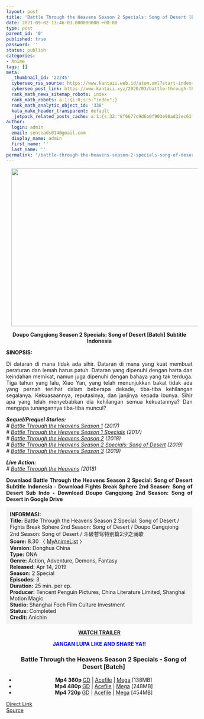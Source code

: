 ```yaml
---
layout: post
title: 'Battle Through the Heavens Season 2 Specials: Song of Desert [Batch]'
date: 2021-09-02 13:46:03.000000000 +00:00
type: post
parent_id: '0'
published: true
password: ''
status: publish
categories:
- Anime
tags: []
meta:
  _thumbnail_id: '22245'
  cyberseo_rss_source: https://www.kantaii.web.id/atom.xml?start-index=1&max-results=150
  cyberseo_post_link: https://www.kantaii.xyz/2020/03/battle-through-the-heavens-season-2-specials-song-of-desert-batch.html
  rank_math_news_sitemap_robots: index
  rank_math_robots: a:1:{i:0;s:5:"index";}
  rank_math_analytic_object_id: '338'
  kata_make_header_transparent: default
  _jetpack_related_posts_cache: a:1:{s:32:"8f6677c9d6b0f903e98ad32ec61f8deb";a:2:{s:7:"expires";i:1645387067;s:7:"payload";a:0:{}}}
author:
  login: admin
  email: senseads014@gmail.com
  display_name: admin
  first_name: ''
  last_name: ''
permalink: "/battle-through-the-heavens-season-2-specials-song-of-desert-batch/"
---
```

<div class="separator" style="clear: both; text-align: center;"><a href="https://4.bp.blogspot.com/-I9vndhlI1lo/XNuYqR-ImlI/AAAAAAAAAnU/rlPWMqThmVc868tjtrAx_tkGU0cqIb-BQCLcBGAs/s1600/Battle%2BThrough%2BThe%2BHeavens%2BS2%2BSP%2B-%2BKANtaii.jpg" style="margin-left: 1em; margin-right: 1em;"><img border="0" data-original-height="570" data-original-width="856" height="426" src="{{ site.baseurl }}/assets/2021/09/Battle%2BThrough%2BThe%2BHeavens%2BS2%2BSP%2B-%2BKANtaii.jpg" width="640" /></a></div>
<p>
<div style="text-align: center;"><b>Doupo Cangqiong Season 2 Specials: Song of Desert [Batch] Subtitle Indonesia</b></div>
<p><b>SINOPSIS:</b>
<div style="text-align: justify;">Di dataran di mana tidak ada sihir. Dataran di mana yang kuat membuat peraturan dan lemah harus patuh. Dataran yang dipenuhi dengan harta dan keindahan memikat, namun juga dipenuhi dengan bahaya yang tak terduga. Tiga tahun yang lalu, Xiao Yan, yang telah menunjukkan bakat tidak ada yang pernah terlihat dalam beberapa dekade, tiba-tiba kehilangan segalanya. Kekuasaannya, reputasinya, dan janjinya kepada ibunya. Sihir apa yang telah menyebabkan dia kehilangan semua kekuatannya? Dan mengapa tunangannya tiba-tiba muncul?</p>
<p><i><b>Sequel/Prequel Stories:</b></i><br /><i># <a href="https://www.kantaii.xyz/2020/03/battle-through-the-heavens-season-1-batch.html" target="_blank" rel="noopener">Battle Through the Heavens Season 1</a> (2017)</i><br /><i># <a href="https://www.kantaii.xyz/2020/03/battle-through-the-heavens-season-1-specials.html" target="_blank" rel="noopener">Battle Through the Heavens Season 1 Specials</a> (2017)</i><br /><i># <a href="https://www.kantaii.xyz/2020/03/battle-through-the-heavens-season-2-batch.html" target="_blank" rel="noopener">Battle Through the Heavens Season 2</a> (2018)</i><br /><i># <a href="https://www.kantaii.xyz/2020/03/battle-through-the-heavens-season-2-specials-song-of-desert-batch.html" target="_blank" rel="noopener">Battle Through the Heavens Season 2 Specials: Song of Desert</a> (2019)</i><br /><i># <a href="https://www.kantaii.xyz/2020/03/battle-through-the-heavens-season-3-batch.html" target="_blank" rel="noopener">Battle Through the Heavens Season 3</a> (2019)</i></p>
<p><i><b>Live Action:</b></i><br /><i># <a href="https://www.kantaii.xyz/2020/09/battle-through-the-heavens-2018-live-action-batch.html" target="_blank" rel="noopener">Battle Through the Heavens</a> (2018)</i></p>
<p><b>Downlaod Battle Through the Heavens Season 2 Special: Song of Desert Subtitle Indonesia - Download Fights Break Sphere 2nd Season: Song of Desert Sub Indo - Download Doupo Cangqiong 2nd Season: Song of Desert in Google Drive </b><br /><a name="more"></a>
<div style="background-color: #f3f3f3; padding: 10px; text-align: left;"><b>INFORMASI:</b><br /><b>Title:</b> Battle Through the Heavens Season 2 Special: Song of Desert / Fights Break Sphere 2nd Season: Song of Desert / Doupo Cangqiong 2nd Season: Song of Desert / 斗破苍穹特别篇2沙之澜歌<br /><b>Score:</b> 8.30 〈 <a href="https://myanimelist.net/anime/39178/Doupo_Cangqiong_2nd_Season_Specials?q=doup" target="_blank" rel="noopener">MyAnimeList</a> 〉<br /><b>Version:</b> Donghua China<br /><b>Type:</b> ONA<br /><b>Genre:</b> Action, Adventure, Demons, Fantasy<br /><b>Released:</b> Apr 14, 2019<br /><b>Season:</b> 2 Special<br /><b>Episodes:</b> 3<br /><b>Duration:</b> 25 min. per ep.<br /><b>Producer:</b> Tencent Penguin Pictures, China Literature Limited, Shanghai Motion Magic<br /><b>Studio:</b> Shanghai Foch Film Culture Investment<br /><b>Status:</b> Completed<br /><b>Credit:</b> Anichin</div>
<p>
<div style="text-align: center;"><b><a href="https://youtu.be/tozTQukIpm8" target="_blank" rel="noopener">WATCH TRAILER</a></b></div>
<p>
<div style="text-align: center;"><b><span style="color: blue;">JANGAN LUPA LIKE AND SHARE YA!!</span></b></div>
<div class="dl">
<ul />
<h3 style="text-align: center;">Battle Through the Heavens Season 2 Specials - Song of Desert [Batch]</h3>
<li style="text-align: center;"><b>Mp4 360p </b><a href="https://apk.miuiku.com/IlzBb97NXc" target="_blank" rel="noopener">GD</a> | <a href="https://semawur.com/dRsbOei8zp" target="_blank" rel="noopener">Acefile</a> | <a href="https://apk.miuiku.com/XxqC" target="_blank" rel="noopener">Mega</a> [138MB]</li>
<li style="text-align: center;"><b>Mp4 480p </b><a href="https://apk.miuiku.com/0pjN5" target="_blank" rel="noopener">GD</a> | <a href="https://semawur.com/gpwEK3zTpBHc" target="_blank" rel="noopener">Acefile</a> | <a href="https://apk.miuiku.com/n3AfxCQ" target="_blank" rel="noopener">Mega</a> [248MB]</li>
<li style="text-align: center;"><b>Mp4 720p </b><a href="https://apk.miuiku.com/7ltiCB3mj" target="_blank" rel="noopener">GD</a> | <a href="https://semawur.com/S6pUM" target="_blank" rel="noopener">Acefile</a> | <a href="https://apk.miuiku.com/fClpsuf" target="_blank" rel="noopener">Mega</a> [454MB]</li>
</div>
</div>
<link rel="stylesheet" href="https://cdnjs.cloudflare.com/ajax/libs/font-awesome/4.7.0/css/font-awesome.min.css" />
<div class="divbtn"> <a href="https://handymansurrender.com/fihup8buzv?key=94550f7ce39444073321dde3b8782f97" class="btn"><i class="fa fa-download"></i> Direct Link</a> <br /><a href="https://www.kantaii.xyz/2020/03/battle-through-the-heavens-season-2-specials-song-of-desert-batch.html">Source</a> </div>
